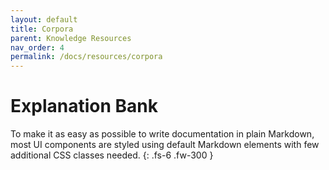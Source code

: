 ```yaml
---
layout: default
title: Corpora
parent: Knowledge Resources
nav_order: 4
permalink: /docs/resources/corpora
---
```


# Explanation Bank

To make it as easy as possible to write documentation in plain Markdown, most UI components are styled using default Markdown elements with few additional CSS classes needed.
{: .fs-6 .fw-300 }
